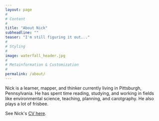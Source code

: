 ```yaml
---
layout: page
#
# Content
#
title: "About Nick"
subheadline: ""
teaser: "I'm still figuring it out..."
#
# Styling
#
image: waterfall_header.jpg
#
# Metainformation & Customization
#
permalink: /about/
---
```

Nick is a learner, mapper, and thinker currently living in Pittsburgh, Pennsylvania. He has spent time reading, studying, and working in fields like environmental science, teaching, planning, and carotgraphy. He also plays a lot of frisbee.

See Nick's [CV here](http://www.nickwilgruber.com/cv/).
